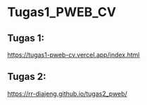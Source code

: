 # Tugas1_PWEB_CV

## Tugas 1:
https://tugas1-pweb-cv.vercel.app/index.html 

## Tugas 2:
https://rr-diajeng.github.io/tugas2_pweb/
